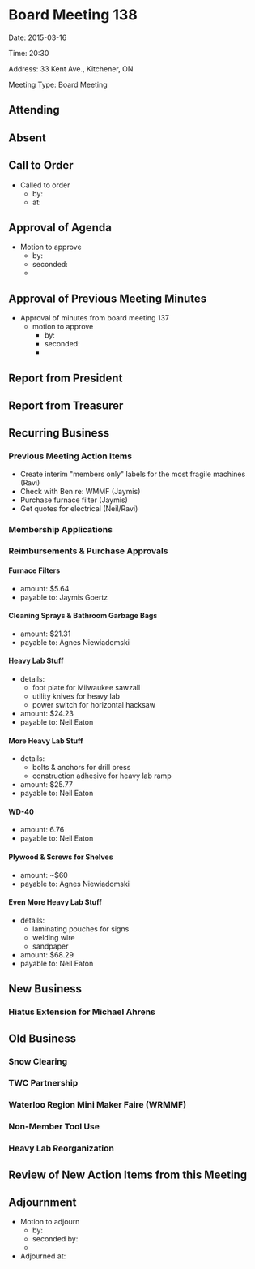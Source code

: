 # Board Meeting 138

Date: 2015-03-16

Time: 20:30

Address: 33 Kent Ave., Kitchener, ON

Meeting Type: Board Meeting

## Attending

## Absent

## Call to Order
* Called to order
    * by: 
    * at: 

## Approval of Agenda
* Motion to approve
    * by: 
    * seconded: 
    * 

## Approval of Previous Meeting Minutes
* Approval of minutes from board meeting 137
    * motion to approve
        * by: 
        * seconded: 
        * 

## Report from President

## Report from Treasurer

## Recurring Business

### Previous Meeting Action Items
* Create interim "members only" labels for the most fragile machines (Ravi)
* Check with Ben re: WMMF (Jaymis)
* Purchase furnace filter (Jaymis)
* Get quotes for electrical (Neil/Ravi)

### Membership Applications

### Reimbursements & Purchase Approvals

#### Furnace Filters
* amount: $5.64
* payable to: Jaymis Goertz

#### Cleaning Sprays & Bathroom Garbage Bags
* amount: $21.31
* payable to: Agnes Niewiadomski

#### Heavy Lab Stuff
* details:
    * foot plate for Milwaukee sawzall
    * utility knives for heavy lab
    * power switch for horizontal hacksaw
* amount: $24.23
* payable to: Neil Eaton

#### More Heavy Lab Stuff
* details:
    * bolts & anchors for drill press
    * construction adhesive for heavy lab ramp
* amount: $25.77
* payable to: Neil Eaton

#### WD-40
* amount: 6.76
* payable to: Neil Eaton

#### Plywood & Screws for Shelves
* amount: ~$60
* payable to: Agnes Niewiadomski

#### Even More Heavy Lab Stuff
* details:
    * laminating pouches for signs
    * welding wire
    * sandpaper
* amount: $68.29
* payable to: Neil Eaton

## New Business

### Hiatus Extension for Michael Ahrens

## Old Business

### Snow Clearing

### TWC Partnership

### Waterloo Region Mini Maker Faire (WRMMF)

### Non-Member Tool Use

### Heavy Lab Reorganization

## Review of New Action Items from this Meeting

## Adjournment
* Motion to adjourn
    * by: 
    * seconded by: 
    * 
* Adjourned at: 
